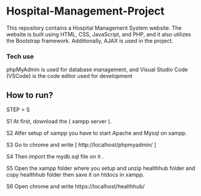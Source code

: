 # Hospital-Management-Project
This repository contains a Hospital Management System website. The website is built using HTML, CSS, JavaScript, and PHP, and it also utilizes the Bootstrap framework. Additionally, AJAX is used in the project.
### Tech use
phpMyAdmin is used for database management, and Visual Studio Code (VSCode) is the code editor used for development
## How to run?
STEP = S

S1 At first, download the ( xampp server ).

S2 Atfer setup of xampp you have to start Apache and Mysql on xampp.

S3 Go to chrome and write [ http://localhost/phpmyadmin/ ]

S4 Then import the mydb.sql file on it .

S5 Open the xampp folder where you setup and unzip healthhub folder and copy healthhub folder then save it on htdocs in xampp.

S6 Open chrome and write https://localhost/healthhub/
